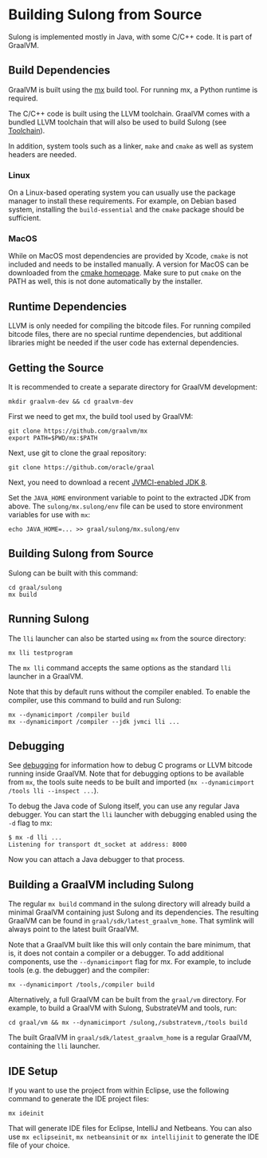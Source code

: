 # Building Sulong from Source

Sulong is implemented mostly in Java, with some C/C++ code. It is part of GraalVM.

## Build Dependencies

GraalVM is built using the [mx](https://github.com/graalvm/mx) build tool.
For running mx, a Python runtime is required.

The C/C++ code is built using the LLVM toolchain. GraalVM comes with a bundled LLVM
toolchain that will also be used to build Sulong (see [Toolchain](TOOLCHAIN.md)).

In addition, system tools such as a linker, `make` and `cmake` as well
as system headers are needed.

### Linux

On a Linux-based operating system you can usually use the package
manager to install these requirements. For example, on Debian based system,
installing the `build-essential` and the `cmake` package should be sufficient.

### MacOS

While on MacOS most dependencies are provided by Xcode,
`cmake` is not included and needs to be installed manually.
A version for MacOS can be downloaded from the [cmake homepage](https://cmake.org/download/).
Make sure to put `cmake` on the PATH as well, this is not done automatically by
the installer.

## Runtime Dependencies

LLVM is only needed for compiling the bitcode files. For running compiled
bitcode files, there are no special runtime dependencies, but additional
libraries might be needed if the user code has external dependencies.

## Getting the Source

It is recommended to create a separate directory for GraalVM development:

```
mkdir graalvm-dev && cd graalvm-dev
```

First we need to get mx, the build tool used by GraalVM:

```
git clone https://github.com/graalvm/mx
export PATH=$PWD/mx:$PATH
```

Next, use git to clone the graal repository:

```
git clone https://github.com/oracle/graal
```

Next, you need to download a recent
[JVMCI-enabled JDK 8](https://github.com/graalvm/graal-jvmci-8/releases).

Set the `JAVA_HOME` environment variable to point to the extracted JDK from above.
The `sulong/mx.sulong/env` file can be used to store environment variables for use with `mx`:

```
echo JAVA_HOME=... >> graal/sulong/mx.sulong/env
```

## Building Sulong from Source

Sulong can be built with this command:

```
cd graal/sulong
mx build
```

## Running Sulong

The `lli` launcher can also be started using `mx` from the source directory:

```
mx lli testprogram
```

The `mx lli` command accepts the same options as the standard `lli` launcher in a GraalVM.

Note that this by default runs without the compiler enabled. To enable the compiler, use
this command to build and run Sulong:

```
mx --dynamicimport /compiler build
mx --dynamicimport /compiler --jdk jvmci lli ...
```

## Debugging

See [debugging](https://www.graalvm.org/reference-manual/llvm/Debugging) for information how to debug C programs or
LLVM bitcode running inside GraalVM. Note that for debugging options to be available from
`mx`, the tools suite needs to be built and imported (`mx --dynamicimport /tools lli --inspect ...`).

To debug the Java code of Sulong itself, you can use any regular Java debugger.
You can start the `lli` launcher with debugging enabled using the `-d` flag to mx:

```
$ mx -d lli ...
Listening for transport dt_socket at address: 8000
```

Now you can attach a Java debugger to that process.


## Building a GraalVM including Sulong

The regular `mx build` command in the sulong directory will already build a minimal
GraalVM containing just Sulong and its dependencies. The resulting GraalVM can be found
in `graal/sdk/latest_graalvm_home`. That symlink will always point to the latest built GraalVM.

Note that a GraalVM built like this will only contain the bare minimum, that is, it does
not contain a compiler or a debugger. To add additional components, use the `--dynamicimport`
flag for mx. For example, to include tools (e.g. the debugger) and the compiler:

```
mx --dynamicimport /tools,/compiler build
```

Alternatively, a full GraalVM can be built from the `graal/vm` directory. For example,
to build a GraalVM with Sulong, SubstrateVM and tools, run:

```
cd graal/vm && mx --dynamicimport /sulong,/substratevm,/tools build
```

The built GraalVM in `graal/sdk/latest_graalvm_home` is a regular GraalVM, containing
the `lli` launcher.


## IDE Setup

If you want to use the project from within Eclipse, use the following
command to generate the IDE project files:

```
mx ideinit
```

That will generate IDE files for Eclipse, IntelliJ and Netbeans. You can also
use `mx eclipseinit`, `mx netbeansinit` or `mx intellijinit` to generate
the IDE file of your choice.

